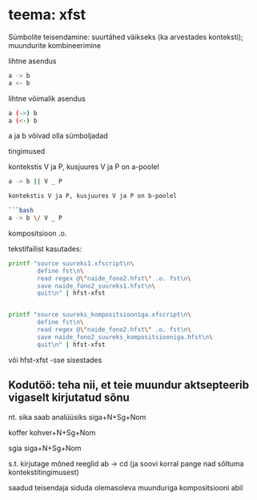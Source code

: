# teema: xfst

Sümbolite teisendamine: suurtähed väikseks (ka arvestades konteksti);
muundurite kombineerimine

lihtne asendus

```bash
a -> b
a <- b
```

lihtne võimalik asendus

```bash
a (->) b
a (<-) b
```

a ja b võivad olla sümboljadad

tingimused

kontekstis V ja P, kusjuures V ja P on a-poolel

```bash
a -> b || V _ P 

kontekstis V ja P, kusjuures V ja P on b-poolel

```bash
a -> b \/ V _ P 
```

kompositsioon  .o.

tekstifailist kasutades:

```bash
printf "source suureks1.xfscript\n\
        define fst\n\
        read regex @\"naide_fono2.hfst\" .o. fst\n\
        save naide_fono2_suureks1.hfst\n\
        quit\n" | hfst-xfst
```

```bash

printf "source suureks_kompositsiooniga.xfscript\n\
        define fst\n\
        read regex @\"naide_fono2.hfst\" .o. fst\n\
        save naide_fono2_suureks_kompositsiooniga.hfst\n\
        quit\n" | hfst-xfst
```

või hfst-xfst -sse sisestades


## Kodutöö: teha nii, et teie muundur aktsepteerib vigaselt kirjutatud sõnu

nt. sika saab analüüsiks siga+N+Sg+Nom

koffer kohver+N+Sg+Nom

sgia siga+N+Sg+Nom

s.t. kirjutage mõned reeglid ab -> cd (ja soovi korral pange nad sõltuma kontekstitingimusest)

saadud teisendaja siduda olemasoleva muunduriga kompositsiooni abil

 

